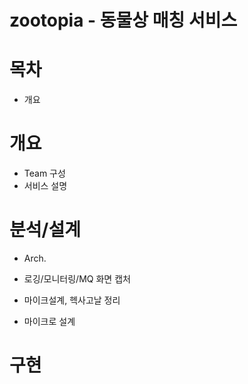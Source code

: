 # zootopia - 동물상 매칭 서비스

# 목차
- 개요

# 개요 
- Team 구성
- 서비스 설명

# 분석/설계

- Arch.
 - 로깅/모니터링/MQ 화면 캡처 
 - 마이크설계, 헥사고날 정리 

- 마이크로 설계 


# 구현 

